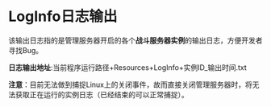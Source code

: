 # LogInfo日志输出
该输出日志指的是管理服务器开启的各个**战斗服务器实例**的输出日志，方便开发者寻找Bug。    


**日志输出地址**:当前程序运行路径+Resources+LogInfo+实例ID_输出时间.txt    


**注意**：目前无法做到捕捉Linux上的关闭事件，故而直接关闭管理服务器时，将无法获取正在运行的实例日志（已经结束的可以正常捕捉）。